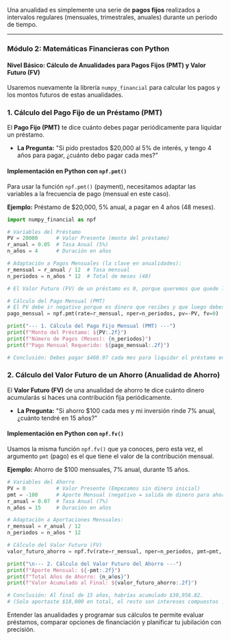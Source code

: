 
Una anualidad es simplemente una serie de **pagos fijos** realizados a intervalos regulares (mensuales, trimestrales, anuales) durante un período de tiempo.

-----

### Módulo 2: Matemáticas Financieras con Python

#### Nivel Básico: Cálculo de Anualidades para Pagos Fijos (PMT) y Valor Futuro (FV)

Usaremos nuevamente la librería `numpy_financial` para calcular los pagos y los montos futuros de estas anualidades.

### 1\. Cálculo del Pago Fijo de un Préstamo (PMT)

El **Pago Fijo (PMT)** te dice cuánto debes pagar periódicamente para liquidar un préstamo.

  * **La Pregunta:** "Si pido prestados $20,000 al 5% de interés, y tengo 4 años para pagar, ¿cuánto debo pagar cada mes?"

#### Implementación en Python con `npf.pmt()`

Para usar la función `npf.pmt()` (payment), necesitamos adaptar las variables a la frecuencia de pago (mensual en este caso).

**Ejemplo:** Préstamo de $20,000, 5% anual, a pagar en 4 años (48 meses).

```python
import numpy_financial as npf

# Variables del Préstamo
PV = 20000      # Valor Presente (monto del préstamo)
r_anual = 0.05  # Tasa Anual (5%)
n_años = 4      # Duración en años

# Adaptación a Pagos Mensuales (la clave en anualidades):
r_mensual = r_anual / 12  # Tasa mensual
n_periodos = n_años * 12  # Total de meses (48)

# El Valor Futuro (FV) de un préstamo es 0, porque queremos que quede liquidado.

# Cálculo del Pago Mensual (PMT)
# El PV debe ir negativo porque es dinero que recibes y que luego debes devolver.
pago_mensual = npf.pmt(rate=r_mensual, nper=n_periodos, pv=-PV, fv=0)

print("--- 1. Cálculo del Pago Fijo Mensual (PMT) ---")
print(f"Monto del Préstamo: ${PV:.2f}")
print(f"Número de Pagos (Meses): {n_periodos}")
print(f"Pago Mensual Requerido: ${pago_mensual:.2f}")

# Conclusión: Debes pagar $460.97 cada mes para liquidar el préstamo en 4 años.
```

### 2\. Cálculo del Valor Futuro de un Ahorro (Anualidad de Ahorro)

El **Valor Futuro (FV)** de una anualidad de ahorro te dice cuánto dinero acumularás si haces una contribución fija periódicamente.

  * **La Pregunta:** "Si ahorro $100 cada mes y mi inversión rinde 7% anual, ¿cuánto tendré en 15 años?"

#### Implementación en Python con `npf.fv()`

Usamos la misma función `npf.fv()` que ya conoces, pero esta vez, el argumento `pmt` (pago) es el que tiene el valor de la contribución mensual.

**Ejemplo:** Ahorro de $100 mensuales, 7% anual, durante 15 años.

```python
# Variables del Ahorro
PV = 0          # Valor Presente (Empezamos sin dinero inicial)
pmt = -100      # Aporte Mensual (negativo = salida de dinero para ahorrar)
r_anual = 0.07  # Tasa Anual (7%)
n_años = 15     # Duración en años

# Adaptación a Aportaciones Mensuales:
r_mensual = r_anual / 12
n_periodos = n_años * 12

# Cálculo del Valor Futuro (FV)
valor_futuro_ahorro = npf.fv(rate=r_mensual, nper=n_periodos, pmt=pmt, pv=PV)

print("\n--- 2. Cálculo del Valor Futuro del Ahorro ---")
print(f"Aporte Mensual: ${-pmt:.2f}")
print(f"Total Años de Ahorro: {n_años}")
print(f"Valor Acumulado al Final: ${valor_futuro_ahorro:.2f}")

# Conclusión: Al final de 15 años, habrías acumulado $30,958.82.
# (Solo aportaste $18,000 en total, el resto son intereses compuestos ¡Magia!)
```

Entender las anualidades y programar sus cálculos te permite evaluar préstamos, comparar opciones de financiación y planificar tu jubilación con precisión.

